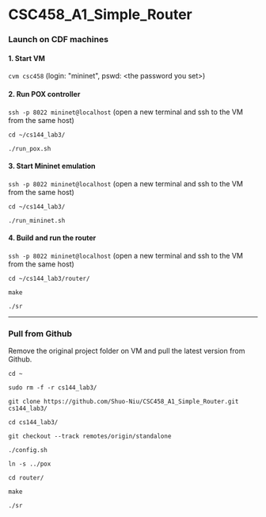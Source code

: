 # CSC458_A1_Simple_Router

### Launch on CDF machines
#### 1. Start VM
```cvm csc458``` (login: "mininet", pswd: \<the password you set>)
#### 2. Run POX controller
```ssh -p 8022 mininet@localhost``` (open a new terminal and ssh to the VM from the same host)

```cd ~/cs144_lab3/```

```./run_pox.sh```
#### 3. Start Mininet emulation
```ssh -p 8022 mininet@localhost``` (open a new terminal and ssh to the VM from the same host)

```cd ~/cs144_lab3/```

```./run_mininet.sh```
#### 4. Build and run the router
```ssh -p 8022 mininet@localhost``` (open a new terminal and ssh to the VM from the same host)

```cd ~/cs144_lab3/router/```

```make```

```./sr```

---
### Pull from Github
Remove the original project folder on VM and pull the latest version from Github.

```cd ~```

```sudo rm -f -r cs144_lab3/```

```git clone https://github.com/Shuo-Niu/CSC458_A1_Simple_Router.git cs144_lab3/```

```cd cs144_lab3/```

```git checkout --track remotes/origin/standalone```

```./config.sh```

```ln -s ../pox```

```cd router/```

```make```

```./sr```
